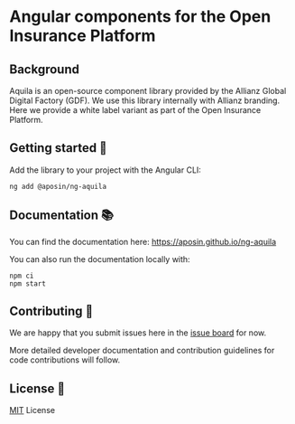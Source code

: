 # Angular components for the Open Insurance Platform

## Background

Aquila is an open-source component library provided by the Allianz Global Digital Factory (GDF). We use this library internally with Allianz branding. Here we provide a white label variant as part of the Open Insurance Platform.

## Getting started :medal_sports:

Add the library to your project with the Angular CLI:

```
ng add @aposin/ng-aquila
```

## Documentation :books:

You can find the documentation here: https://aposin.github.io/ng-aquila

You can also run the documentation locally with:

```
npm ci
npm start
```

## Contributing :raised_hands:

We are happy that you submit issues here in the [issue board](https://github.com/aposin/ng-aquila/issues) for now.

More detailed developer documentation and contribution guidelines for code contributions will follow.

## License :memo:

[MIT](https://www.github.com/aposin/ng-aquila/blob/main/LICENSE) License
